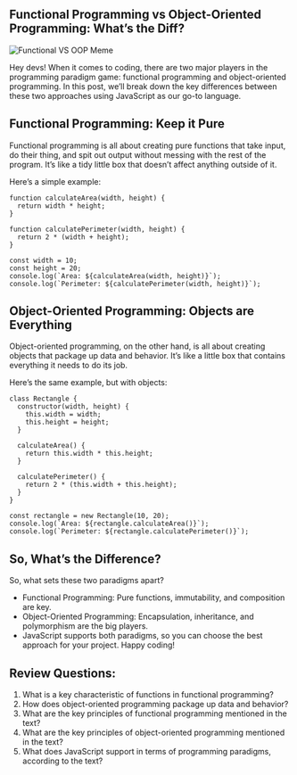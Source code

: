 ## Functional Programming vs Object-Oriented Programming: What’s the Diff?

![Functional VS OOP Meme](https://agunechembaekene.wordpress.com/wp-content/uploads/2025/01/functional-programming.png)

Hey devs! When it comes to coding, there are two major players in the programming paradigm game: functional programming and object-oriented programming. In this post, we’ll break down the key differences between these two approaches using JavaScript as our go-to language.

## Functional Programming: Keep it Pure
Functional programming is all about creating pure functions that take input, do their thing, and spit out output without messing with the rest of the program. It’s like a tidy little box that doesn’t affect anything outside of it.

Here’s a simple example:

```
function calculateArea(width, height) {
  return width * height;
}
 
function calculatePerimeter(width, height) {
  return 2 * (width + height);
}
 
const width = 10;
const height = 20;
console.log(`Area: ${calculateArea(width, height)}`);
console.log(`Perimeter: ${calculatePerimeter(width, height)}`);
```

## Object-Oriented Programming: Objects are Everything

Object-oriented programming, on the other hand, is all about creating objects that package up data and behavior. It’s like a little box that contains everything it needs to do its job.

Here’s the same example, but with objects:

```
class Rectangle {
  constructor(width, height) {
    this.width = width;
    this.height = height;
  }
 
  calculateArea() {
    return this.width * this.height;
  }
 
  calculatePerimeter() {
    return 2 * (this.width + this.height);
  }
}
 
const rectangle = new Rectangle(10, 20);
console.log(`Area: ${rectangle.calculateArea()}`);
console.log(`Perimeter: ${rectangle.calculatePerimeter()}`);
```

## So, What’s the Difference?
So, what sets these two paradigms apart?

- Functional Programming: Pure functions, immutability, and composition are key.
- Object-Oriented Programming: Encapsulation, inheritance, and polymorphism are the big players.
- JavaScript supports both paradigms, so you can choose the best approach for your project. Happy coding!

## Review Questions:
1. What is a key characteristic of functions in functional programming?
2. How does object-oriented programming package up data and behavior?
3. What are the key principles of functional programming mentioned in the text?
4. What are the key principles of object-oriented programming mentioned in the text?
5. What does JavaScript support in terms of programming paradigms, according to the text?

